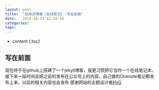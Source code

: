 ```yaml
---
layout: post
title:  "启用该博客（在线笔记）-写在前面"
date:   2019-10-21 12:24:54
categories: 
tags: 
---
```


* content
{:toc}

## 写在前面

现在终于在github上搭建了一个jekyll博客，我更习惯把它当作一个在线笔记本，接下来一段时间会把之前的发布在公众号上的内容，自己做的Onenote笔记都发布上来，以后的相关内容也会发布
感谢网站的主题设计者[HyG](https://github.com/Gaohaoyang)

